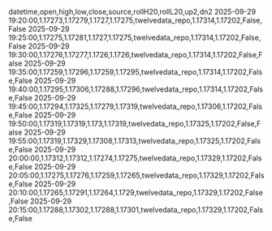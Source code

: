datetime,open,high,low,close,source,rollH20,rollL20,up2,dn2
2025-09-29 19:20:00,1.17273,1.17279,1.1727,1.17275,twelvedata_repo,1.17314,1.17202,False,False
2025-09-29 19:25:00,1.17275,1.17281,1.1727,1.17275,twelvedata_repo,1.17314,1.17202,False,False
2025-09-29 19:30:00,1.17276,1.17277,1.1726,1.1726,twelvedata_repo,1.17314,1.17202,False,False
2025-09-29 19:35:00,1.17259,1.17296,1.17259,1.17295,twelvedata_repo,1.17314,1.17202,False,False
2025-09-29 19:40:00,1.17295,1.17306,1.17288,1.17296,twelvedata_repo,1.17314,1.17202,False,False
2025-09-29 19:45:00,1.17294,1.17325,1.17279,1.17319,twelvedata_repo,1.17306,1.17202,False,False
2025-09-29 19:50:00,1.17319,1.17319,1.173,1.17319,twelvedata_repo,1.17325,1.17202,False,False
2025-09-29 19:55:00,1.17319,1.17329,1.17308,1.17313,twelvedata_repo,1.17325,1.17202,False,False
2025-09-29 20:00:00,1.17312,1.17312,1.17274,1.17275,twelvedata_repo,1.17329,1.17202,False,False
2025-09-29 20:05:00,1.17275,1.17276,1.17259,1.17265,twelvedata_repo,1.17329,1.17202,False,False
2025-09-29 20:10:00,1.17265,1.17291,1.17264,1.1729,twelvedata_repo,1.17329,1.17202,False,False
2025-09-29 20:15:00,1.17288,1.17302,1.17288,1.17301,twelvedata_repo,1.17329,1.17202,False,False
